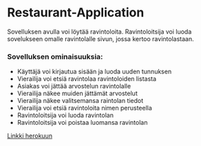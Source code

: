 # Restaurant-Application

Sovelluksen avulla voi löytää ravintoloita. Ravintoloitsija voi luoda sovelukseen omalle ravintolalle sivun, jossa kertoo ravintolastaan. 

### Sovelluksen ominaisuuksia:

* Käyttäjä voi kirjautua sisään ja luoda uuden tunnuksen
* Vierailija voi etsiä ravintolaa ravintoloiden listasta
* Asiakas voi jättää arvostelun ravintolalle
* Vierailija näkee muiden jättämät arvostelut
* Vierailija näkee valitsemansa raintolan tiedot
* Vierailija voi etsiä ravintoloita nimen perusteella
* Ravintoloitsija voi luoda ravintolan
* Ravintoloitsija voi poistaa luomansa ravintolan

[Linkki herokuun](https://morning-eyrie-08874.herokuapp.com/)
